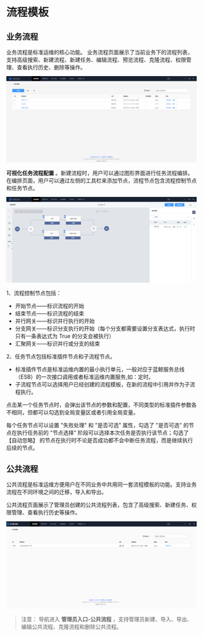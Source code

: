 # 流程模板 

## 业务流程 

业务流程是标准运维的核心功能。
业务流程页面展示了当前业务下的流程列表，支持高级搜索、新建流程、新建任务、编辑流程、预览流程、克隆流程、权限管理、查看执行历史、删除等操作。

![](../assets/业务流程.png)

**可视化任务流程配置** 。新建流程时，用户可以通过图形界面进行任务流程编排。在编排页面，用户可以通过左侧的工具栏来添加节点，流程节点包含流程控制节点和任务节点。

![](../assets/可视化流程.png)

1、流程控制节点包括：
- 开始节点——标识流程的开始
- 结束节点——标识流程的结束
- 并行网关——标识并行执行的开始
- 分支网关——标识分支执行的开始（每个分支都需要设置分支表达式，执行时只有一条表达式为 True 的分支会被执行）
- 汇聚网关——标识并行或分支的结束

2、任务节点包括标准插件节点和子流程节点。
- 标准插件节点是标准运维内置的最小执行单元，一般对应于蓝鲸服务总线（ESB）的一次接口调用或者标准运维内置服务,如：定时。
- 子流程节点可以选择用户已经创建的流程模板，在新的流程中引用并作为子流程执行。

点击某一个任务节点时，会弹出该节点的参数和配置，不同类型的标准插件参数各不相同，但都可以勾选到全局变量区或者引用全局变量。

每个任务节点可以设置 "失败处理" 和 "是否可选" 属性，勾选了 "是否可选" 的节点在执行任务前的 "节点选择" 阶段可以选择本次任务是否执行该节点；勾选了 【自动忽略】 的节点在执行时不论是否成功都不会中断任务流程，而是继续执行后续的节点。

## 公共流程 

公共流程是标准运维方便用户在不同业务中共用同一套流程模板的功能。支持业务流程在不同环境之间的迁移，导入和导出。

公共流程页面展示了管理员创建的公共流程列表，包含了高级搜索、新建任务、权限管理、查看执行历史等操作。

![](../assets/公共流程.png)

>注意：
导航进入 **管理员入口-公共流程** ，支持管理员新建、导入、导出、编辑公共流程、克隆流程和删除公共流程。
